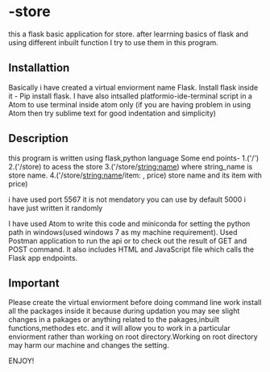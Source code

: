 # -store
this a flask basic application for store.
after learrning basics of flask and using different inbuilt function I try to use them in this program.

## Installattion
 Basically i have created a virtual enviorment name Flask.
 Install flask inside it - Pip install flask.
 I have also intsalled platformio-ide-terminal script in a Atom to use terminal inside atom only 
   (if you are having problem in using Atom then try sublime text for good indentation and simplicity)
 
## Description
 
 this program is written using flask,python language
 Some end points-
               1.('/')
               2.('/store) to acess the store
               3.('/store/<string:name>)  where string_name is store name.
               4.('/store/<string:name>/item: , price)  store name and its item with price)
 
 i have used port 5567 it is not mendatory you can use by default 5000 i have just written it randomly
 
 I have used Atom to write this code and miniconda for setting the python path in windows(used windows 7 as my machine requirement).
 Used Postman application to run the api or to check out the result of GET and POST command.
 It also includes HTML and JavaScript file which calls the Flask app endpoints.
 
 ## Important
 
 Please create the virtual enviorment before doing command line work install all the packages inside it because during updation
 you may see slight changes in a pakages or anything related to the pakages,inbuilt functions,methodes etc. and it will allow you to work   in a particular enviorment rather than working on root directory.Working on root directory may harm our machine and changes the setting.
 
 ENJOY!
